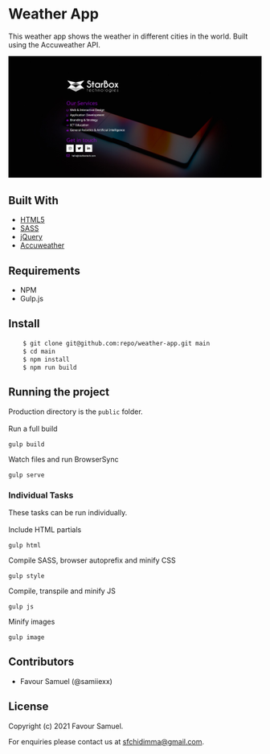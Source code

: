 # Weather App
This weather app shows the weather in different cities in the world. Built using the Accuweather API.

![Weather App](screenshot.jpg)

## Built With
- [HTML5](https://developer.mozilla.org/en-US/docs/Web/Guide/HTML/HTML5)
- [SASS](https://sass-lang.com/)
- [jQuery](https://jquery.com/)
- [Accuweather](https://developer.accuweather.com/)

## Requirements
 - NPM
 - Gulp.js

## Install
```
    $ git clone git@github.com:repo/weather-app.git main
    $ cd main
    $ npm install
    $ npm run build
```

## Running the project
Production directory is the `public` folder.\
\
Run a full build
```
gulp build
```
Watch files and run BrowserSync
```
gulp serve
```
### Individual Tasks
These tasks can be run individually.\
\
Include HTML partials
```
gulp html
```
Compile SASS, browser autoprefix and minify CSS
```
gulp style
```
Compile, transpile and minify JS
```
gulp js
```
Minify images
```
gulp image
```

## Contributors
- Favour Samuel (@samiiexx)

## License
Copyright (c) 2021 Favour Samuel.

For enquiries please contact us at [sfchidimma@gmail.com](mailto:sfchidimma@gmail.com).

